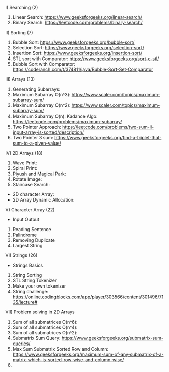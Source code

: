 I) Searching (2)
1) Linear Search: https://www.geeksforgeeks.org/linear-search/
2) Binary Search: https://leetcode.com/problems/binary-search/

II) Sorting (7)
1) Bubble Sort: https://www.geeksforgeeks.org/bubble-sort/
2) Selection Sort: https://www.geeksforgeeks.org/selection-sort/  
3) Insertion Sort: https://www.geeksforgeeks.org/insertion-sort/  
4) STL sort with Comparator: https://www.geeksforgeeks.org/sort-c-stl/
5) Bubble Sort with Comparator: https://coderanch.com/t/374811/java/Bubble-Sort-Set-Comparator

III) Arrays (13)
1) Generating Subarrays: 
2) Maximum Subarray O(n^3): https://www.scaler.com/topics/maximum-subarray-sum/
3) Maximum Subarray O(n^2): https://www.scaler.com/topics/maximum-subarray-sum/
4) Maximum Subarray O(n): Kadance Algo: https://leetcode.com/problems/maximum-subarray/
5) Two Pointer Approach: https://leetcode.com/problems/two-sum-ii-input-array-is-sorted/description/
6) Two Pointer 3 sum: https://www.geeksforgeeks.org/find-a-triplet-that-sum-to-a-given-value/

IV) 2D Arrays (18)
1) Wave Print: 
2) Spiral Print: 
3) Piyush and Magical Park: 
4) Rotate Image: 
5) Staircase Search: 
- 2D character Array: 
- 2D Array Dynamic Allocation:  

V) Character Array (22)
- Input Output
1) Reading Sentence
2) Palindrome
3) Removing Duplicate
4) Largest String

VI) Strings (26)
- Strings Basics
1) String Sorting
2) STL String Tokenizer
3) Make your own tokenizer
4) String challenge: https://online.codingblocks.com/app/player/303566/content/301496/7135/lecture# 

VII) Problem solving in 2D Arrays
1) Sum of all submatrices O(n^6):
2) Sum of all submatrices O(n^4):
3) Sum of all submatrices O(n^2):
4) Submatrix Sum Query: https://www.geeksforgeeks.org/submatrix-sum-queries/
5) Max Sum Submatrix Sorted Row and Column: https://www.geeksforgeeks.org/maximum-sum-of-any-submatrix-of-a-matrix-which-is-sorted-row-wise-and-column-wise/
6) 